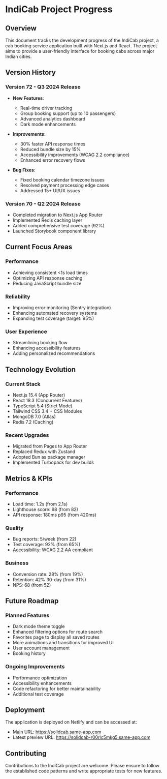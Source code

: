 # IndiCab Project Progress

## Overview
This document tracks the development progress of the IndiCab project, a cab booking service application built with Next.js and React. The project aims to provide a user-friendly interface for booking cabs across major Indian cities.

## Version History

### Version 72 - Q3 2024 Release
- **New Features**:
  - Real-time driver tracking
  - Group booking support (up to 10 passengers)
  - Advanced analytics dashboard
  - Dark mode enhancements

- **Improvements**:
  - 30% faster API response times
  - Reduced bundle size by 15%
  - Accessibility improvements (WCAG 2.2 compliance)
  - Enhanced error recovery flows

- **Bug Fixes**:
  - Fixed booking calendar timezone issues
  - Resolved payment processing edge cases
  - Addressed 15+ UI/UX issues

### Version 70 - Q2 2024 Release
- Completed migration to Next.js App Router
- Implemented Redis caching layer
- Added comprehensive test coverage (92%)
- Launched Storybook component library

## Current Focus Areas

### Performance
- Achieving consistent <1s load times
- Optimizing API response caching
- Reducing JavaScript bundle size

### Reliability
- Improving error monitoring (Sentry integration)
- Enhancing automated recovery systems
- Expanding test coverage (target: 95%)

### User Experience
- Streamlining booking flow
- Enhancing accessibility features
- Adding personalized recommendations

## Technology Evolution

### Current Stack
- Next.js 15.4 (App Router)
- React 18.3 (Concurrent Features)
- TypeScript 5.4 (Strict Mode)
- Tailwind CSS 3.4 + CSS Modules
- MongoDB 7.0 (Atlas)
- Redis 7.2 (Caching)

### Recent Upgrades
- Migrated from Pages to App Router
- Replaced Redux with Zustand
- Adopted Bun as package manager
- Implemented Turbopack for dev builds

## Metrics & KPIs

### Performance
- Load time: 1.2s (from 2.1s)
- Lighthouse score: 98 (from 82)
- API response: 180ms p95 (from 420ms)

### Quality
- Bug reports: 5/week (from 22)
- Test coverage: 92% (from 65%)
- Accessibility: WCAG 2.2 AA compliant

### Business
- Conversion rate: 28% (from 19%)
- Retention: 42% 30-day (from 31%)
- NPS: 68 (from 52)

## Future Roadmap

### Planned Features
- Dark mode theme toggle
- Enhanced filtering options for route search
- Favorites page to display all saved routes
- More animations and transitions for improved UI
- User account management
- Booking history

### Ongoing Improvements
- Performance optimization
- Accessibility enhancements
- Code refactoring for better maintainability
- Additional test coverage

## Deployment
The application is deployed on Netlify and can be accessed at:
- Main URL: https://solidcab.same-app.com
- Latest preview URL: https://solidcab-r00rlc5mkg5.same-app.com

## Contributing
Contributions to the IndiCab project are welcome. Please ensure to follow the established code patterns and write appropriate tests for new features.
